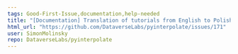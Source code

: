 ```yaml
---
tags: Good-First-Issue,documentation,help-needed
title: "[Documentation] Translation of tutorials from English to Polish | T\u0142umaczenie z angielskiego na polski"
html_url: "https://github.com/DataverseLabs/pyinterpolate/issues/171"
user: SimonMolinsky
repo: DataverseLabs/pyinterpolate
---
```


